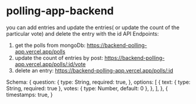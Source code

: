 # polling-app-backend
you can add entries and update the entries( or update the count of the particular vote) and delete the entry with the id 
API Endpoints: 
1. get the polls from mongoDb: https://backend-polling-app.vercel.app/polls
2. update the count of entries by post: https://backend-polling-app.vercel.app/polls/:id/vote
3. delete an entry: https://backend-polling-app.vercel.app/polls/:id



Schema: 
  {
    question: {
      type: String,
      required: true,
    },
    options: [
      {
        text: { type: String, required: true },
        votes: { type: Number, default: 0 },
      },
    ],
  },
  {
    timestamps: true,
  }


